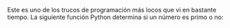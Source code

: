 <html><body><p>Este es uno de los trucos de programación más locos que vi en bastante tiempo. La siguiente función Python determina si un número es primo o no:</p></body></html>